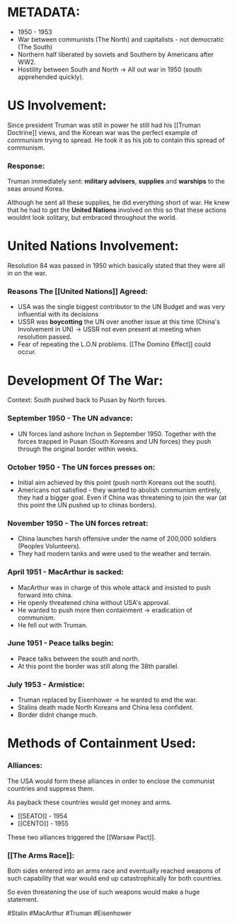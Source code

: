 # METADATA:
- 1950 - 1953
- War between communists (The North) and capitalists - not democratic (The South)
- Northern half liberated by soviets and Southern by Americans after WW2.
- Hostility between South and North -> All out war in 1950 (south apprehended quickly).

# US Involvement:
Since president Truman was still in power he still had his [[Truman Doctrine]] views, and the Korean war was the perfect example of communism trying to spread. He took it as his job to contain this spread of communism.

### Response:
Truman immediately sent: **military advisers**, **supplies** and **warships** to the seas around Korea.

Although he sent all these supplies, he did everything short of war.
He knew that he had to get the **United Nations** involved on this so that these actions wouldnt look solitary, but embraced throughout the world.

# United Nations Involvement:
Resolution 84 was passed in 1950 which basically stated that they were all in on the war.

### Reasons The [[United Nations]] Agreed:
- USA was the single biggest contributor to the UN Budget and was very influential with its decisions
- USSR was **boycotting** the UN over another issue at this time (China's Involvement in UN) -> USSR not even present at meeting when resolution passed.
- Fear of repeating the L.O.N problems. [[The Domino Effect]] could occur.

# Development Of The War:
Context: South pushed back to Pusan by North forces.

### September 1950 - The UN advance:
- UN forces land ashore Inchon in September 1950. Together with the forces trapped in Pusan (South Koreans and UN forces) they push through the original border within weeks.

### October 1950 - The UN forces presses on:
- Initial aim achieved by this point (push north Koreans out the south).
- Americans not satisfied - they wanted to abolish communism entirely, they had a bigger goal. Even if China was threatening to join the war (at this point the UN pushed up to chinas borders).

### November 1950 - The UN forces retreat:
- China launches harsh offensive under the name of 200,000 soldiers (Peoples Volunteers).
- They had modern tanks and were used to the weather and terrain.

### April 1951 - MacArthur is sacked:
- MacArthur was in charge of this whole attack and insisted to push forward into china.
- He openly threatened china without USA's approval.
- He wanted to push more then containment -> eradication of communism.
- He fell out with Truman.

### June 1951 - Peace talks begin:
- Peace talks between the south and north.
- At this point the border was still along the 38th parallel.

### July 1953 - Armistice:
- Truman replaced by Eisenhower -> he wanted to end the war.
- Stalins death made North Koreans and China less confident.
- Border didnt change much.

# Methods of Containment Used:

### Alliances:
The USA would form these alliances in order to enclose the communist countries and suppress them.

As payback these countries would get money and arms.

- [[SEATO]] - 1954
- [[CENTO]] - 1955

These two alliances triggered the [[Warsaw Pact]].

### [[The Arms Race]]:
Both sides entered into an arms race and eventually reached weapons of such capability that war would end up catastrophically for both countries.

So even threatening the use of such weapons would make a huge statement.

#Stalin #MacArthur #Truman #Eisenhower

